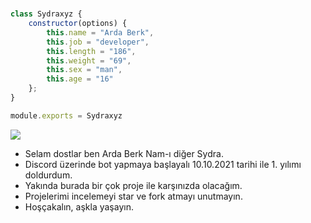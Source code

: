 #

```js
class Sydraxyz {
    constructor(options) {
        this.name = "Arda Berk",
        this.job = "developer",
        this.length = "186",
        this.weight = "69",
        this.sex = "man",
        this.age = "16"
    };
}

module.exports = Sydraxyz
```
![](https://komarev.com/ghpvc/?username=sydraxyz&label=PROFILE+VIEWS)

- Selam dostlar ben Arda Berk Nam-ı diğer Sydra.
- Discord üzerinde bot yapmaya başlayalı 10.10.2021 tarihi ile 1. yılımı doldurdum.
- Yakında burada bir çok proje ile karşınızda olacağım.
- Projelerimi incelemeyi star ve fork atmayı unutmayın.
- Hoşçakalın, aşkla yaşayın.

#
